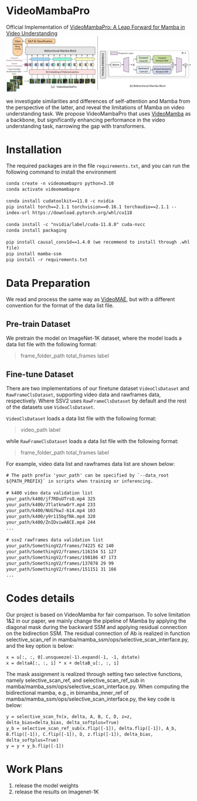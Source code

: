 # VideoMambaPro
Official Implementation of [VideoMambaPro: A Leap Forward for Mamba in Video Understanding](https://arxiv.org/abs/2406.19006)
![flowchart](fig/fig1.png)

we investigate similarities and differences of self-attention and Mamba from the perspective of the latter, and reveal the limitations of Mamba on video understanding task. We propose VideoMambaPro that uses [VideoMamba](https://github.com/OpenGVLab/VideoMamba) as a backbone, but significantly enhancing performance in the video understanding task, narrowing the gap with transformers. 
# Installation

The required packages are in the file `requirements.txt`, and you can run the following command to install the environment

```
conda create -n videomambapro python=3.10
conda activate videomambapro

conda install cudatoolkit==11.8 -c nvidia
pip install torch==2.1.1 torchvision==0.16.1 torchaudio==2.1.1 --index-url https://download.pytorch.org/whl/cu118

conda install -c "nvidia/label/cuda-11.8.0" cuda-nvcc
conda install packaging

pip install causal_conv1d==1.4.0 (we recommend to install through .whl file)
pip install mamba-ssm
pip install -r requirements.txt
```

# Data Preparation
We read and process the same way as [VideoMAE](https://github.com/MCG-NJU/VideoMAE/blob/main/DATASET.md), but with a different convention for the format of the data list file. 


## Pre-train Dataset
We pretrain the model on ImageNet-1K dataset, where the model loads a data list file with the following format:
> frame_folder_path total_frames label

## Fine-tune Dataset
There are two implementations of our finetune dataset `VideoClsDataset` and `RawFrameClsDataset`, supporting video data and rawframes data, respectively. Where SSV2 uses `RawFrameClsDataset` by default and the rest of the datasets use `VideoClsDataset`.

`VideoClsDataset` loads a data list file with the following format:
> video_path label

while `RawFrameClsDataset` loads a data list file with the following format:
> frame_folder_path total_frames label

For example, video data list and rawframes data list are shown below:
```
# The path prefix 'your_path' can be specified by `--data_root ${PATH_PREFIX}` in scripts when training or inferencing.

# k400 video data validation list
your_path/k400/jf7RDuUTrsQ.mp4 325
your_path/k400/JTlatknwOrY.mp4 233
your_path/k400/NUG7kwJ-614.mp4 103
your_path/k400/y9r115bgfNk.mp4 320
your_path/k400/ZnIDviwA8CE.mp4 244
...

# ssv2 rawframes data validation list
your_path/SomethingV2/frames/74225 62 140
your_path/SomethingV2/frames/116154 51 127
your_path/SomethingV2/frames/198186 47 173
your_path/SomethingV2/frames/137878 29 99
your_path/SomethingV2/frames/151151 31 166
...
```
# Codes details
Our project is based on VideoMamba for fair comparison. To solve limitation 1&2 in our paper, we mainly change the pipeline of Mamba by applying the diagonal mask during the backward SSM and applying residual connection on the bidirection SSM.
The  residual connection of Ab is realized in function selective_scan_ref in mamba/mamba_ssm/ops/selective_scan_interface.py, and the key option is below:
```
x = u[:, :, 0].unsqueeze(-1).expand(-1, -1, dstate)
x = deltaA[:, :, i] * x + deltaB_u[:, :, i]
```
The mask assignment is realized through setting two selective functions, namely selective_scan_ref, and selective_scan_ref_sub in mamba/mamba_ssm/ops/selective_scan_interface.py.
When computing the bidirectional mamba, e.g., in bimamba_inner_ref of mamba/mamba_ssm/ops/selective_scan_interface.py, the key code is below:
```
y = selective_scan_fn(x, delta, A, B, C, D, z=z, delta_bias=delta_bias, delta_softplus=True)
y_b = selective_scan_ref_sub(x.flip([-1]), delta.flip([-1]), A_b, B.flip([-1]), C.flip([-1]), D, z.flip([-1]), delta_bias, delta_softplus=True)
y = y + y_b.flip([-1])
```

# Work Plans
1. release the model weights
2. release the results on Imagenet-1K
